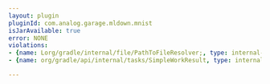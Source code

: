 ```yaml
---
layout: plugin
pluginId: com.analog.garage.mldown.mnist
isJarAvailable: true
error: NONE
violations:
- {name: Lorg/gradle/internal/file/PathToFileResolver;, type: internal-api-usage}
- {name: org/gradle/api/internal/tasks/SimpleWorkResult, type: internal-api-usage}

---
```

